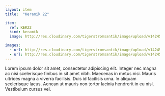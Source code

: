 ```yaml
---
layout: item
title:  "Keramik 22"

item:
  ref: KER22
  kind: keramik
  image: http://res.cloudinary.com/tigerstromsantik/image/upload/v1424550896/keramik/Keramik_179.jpg

images:
  - url: http://res.cloudinary.com/tigerstromsantik/image/upload/v1424550896/keramik/Keramik_180.jpg
  - url: http://res.cloudinary.com/tigerstromsantik/image/upload/v1424550896/keramik/Keramik_182.jpg
---
```


Lorem ipsum dolor sit amet, consectetur adipiscing elit. Integer nec magna ac nisi scelerisque finibus in sit amet nibh. Maecenas in metus nisi. Mauris ultrices magna a viverra facilisis. Duis id facilisis urna. In aliquam scelerisque lacus. Aenean ut mauris non tortor lacinia hendrerit in eu nisl. Vestibulum cursus vel.
